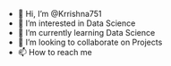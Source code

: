 - 👋 Hi, I’m @Krrishna751
- 👀 I’m interested in Data Science
- 🌱 I’m currently learning Data Science
- 💞️ I’m looking to collaborate on Projects
- 📫 How to reach me 

<!---
Krrishna751/Krrishna751 is a ✨ special ✨ repository because its `README.md` (this file) appears on your GitHub profile.
You can click the Preview link to take a look at your changes.
--->
